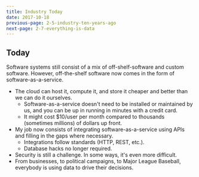 ```yaml
---
title: Industry Today
date: 2017-10-18
previous-page: 2-5-industry-ten-years-ago
next-page: 2-7-everything-is-data
---
```


## Today

Software systems still consist of a mix of off-shelf-software and custom software. However, off-the-shelf software now comes in the form of software-as-a-service.

- The cloud can host it, compute it, and store it cheaper and better than we can do it ourselves.
  - Software-as-a-service doesn't need to be installed or maintained by us, and you can be up in running in minutes with a credit card.
  - It might cost $10/user per month compared to thousands (sometimes millions) of dollars up front.
- My job now consists of integrating software-as-a-service using APIs and filling in the gaps where necessary.
  - Integrations follow standards (HTTP, REST, etc.).
  - Database hacks no longer required.
- Security is still a challenge. In some ways, it's even more difficult.
- From businesses, to political campaigns, to Major League Baseball, everybody is using data to drive their decisions.

